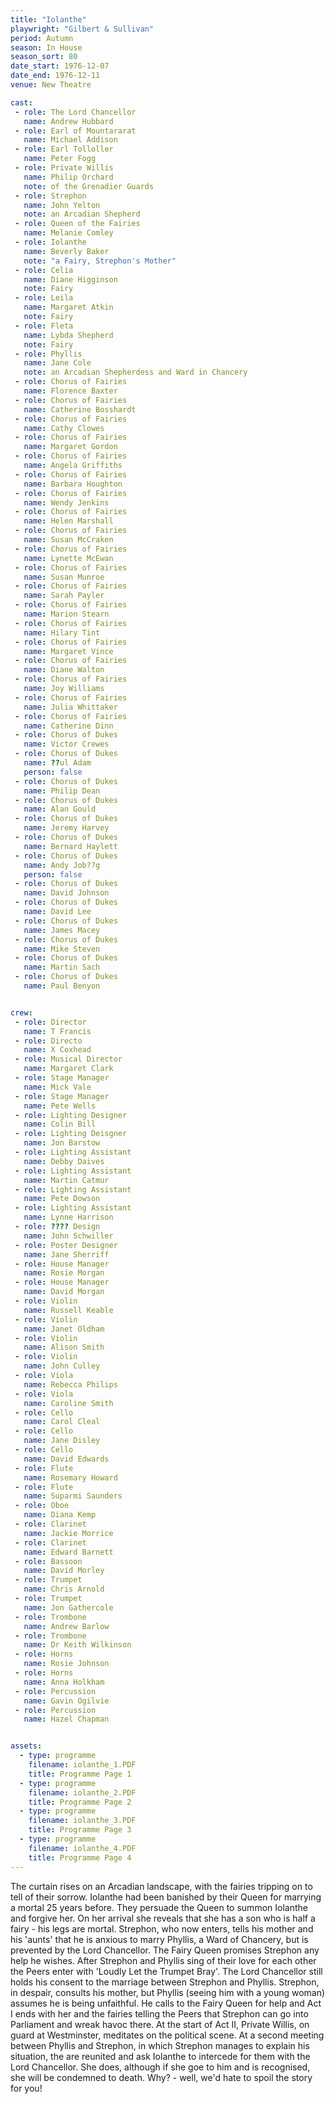 ```yaml
---
title: "Iolanthe"
playwright: "Gilbert & Sullivan"
period: Autumn
season: In House
season_sort: 80
date_start: 1976-12-07
date_end: 1976-12-11
venue: New Theatre

cast:
 - role: The Lord Chancellor
   name: Andrew Hubbard
 - role: Earl of Mountararat
   name: Michael Addison
 - role: Earl Tolloller
   name: Peter Fogg
 - role: Private Willis
   name: Philip Orchard
   note: of the Grenadier Guards
 - role: Strephon
   name: John Yelton
   note: an Arcadian Shepherd
 - role: Queen of the Fairies
   name: Melanie Comley
 - role: Iolanthe
   name: Beverly Baker
   note: "a Fairy, Strephon's Mother"
 - role: Celia
   name: Diane Higginson
   note: Fairy
 - role: Leila
   name: Margaret Atkin
   note: Fairy
 - role: Fleta
   name: Lybda Shepherd
   note: Fairy
 - role: Phyllis
   name: Jane Cole
   note: an Arcadian Shepherdess and Ward in Chancery
 - role: Chorus of Fairies
   name: Florence Baxter
 - role: Chorus of Fairies
   name: Catherine Bosshardt
 - role: Chorus of Fairies
   name: Cathy Clowes
 - role: Chorus of Fairies
   name: Margaret Gordon
 - role: Chorus of Fairies
   name: Angela Griffiths
 - role: Chorus of Fairies
   name: Barbara Houghton
 - role: Chorus of Fairies
   name: Wendy Jenkins
 - role: Chorus of Fairies
   name: Helen Marshall
 - role: Chorus of Fairies
   name: Susan McCraken
 - role: Chorus of Fairies
   name: Lynette McEwan
 - role: Chorus of Fairies
   name: Susan Munroe
 - role: Chorus of Fairies
   name: Sarah Payler
 - role: Chorus of Fairies
   name: Marion Stearn
 - role: Chorus of Fairies
   name: Hilary Tint
 - role: Chorus of Fairies
   name: Margaret Vince
 - role: Chorus of Fairies
   name: Diane Walton
 - role: Chorus of Fairies
   name: Joy Williams
 - role: Chorus of Fairies
   name: Julia Whittaker
 - role: Chorus of Fairies
   name: Catherine Dinn
 - role: Chorus of Dukes
   name: Victor Crewes
 - role: Chorus of Dukes
   name: ??ul Adam
   person: false
 - role: Chorus of Dukes
   name: Philip Dean
 - role: Chorus of Dukes
   name: Alan Gould
 - role: Chorus of Dukes
   name: Jeremy Harvey
 - role: Chorus of Dukes
   name: Bernard Haylett
 - role: Chorus of Dukes
   name: Andy Job??g
   person: false
 - role: Chorus of Dukes
   name: David Johnson
 - role: Chorus of Dukes
   name: David Lee
 - role: Chorus of Dukes
   name: James Macey
 - role: Chorus of Dukes
   name: Mike Steven
 - role: Chorus of Dukes
   name: Martin Sach
 - role: Chorus of Dukes
   name: Paul Benyon


crew:
 - role: Director
   name: T Francis
 - role: Directo
   name: X Coxhead
 - role: Musical Director
   name: Margaret Clark
 - role: Stage Manager
   name: Mick Vale
 - role: Stage Manager
   name: Pete Wells
 - role: Lighting Designer
   name: Colin Bill
 - role: Lighting Deisgner
   name: Jon Barstow
 - role: Lighting Assistant
   name: Debby Daives
 - role: Lighting Assistant
   name: Martin Catmur
 - role: Lighting Assistant
   name: Pete Dowson
 - role: Lighting Assistant
   name: Lynne Harrison
 - role: ???? Design
   name: John Schwiller
 - role: Poster Designer
   name: Jane Sherriff
 - role: House Manager
   name: Rosie Morgan
 - role: House Manager
   name: David Morgan
 - role: Violin
   name: Russell Keable
 - role: Violin
   name: Janet Oldham
 - role: Violin
   name: Alison Smith
 - role: Violin
   name: John Culley
 - role: Viola
   name: Rebecca Philips
 - role: Viola
   name: Caroline Smith
 - role: Cello
   name: Carol Cleal
 - role: Cello
   name: Jane Disley
 - role: Cello
   name: David Edwards
 - role: Flute
   name: Rosemary Howard
 - role: Flute
   name: Suparmi Saunders
 - role: Oboe
   name: Diana Kemp
 - role: Clarinet
   name: Jackie Morrice
 - role: Clarinet
   name: Edward Barnett
 - role: Bassoon
   name: David Morley
 - role: Trumpet
   name: Chris Arnold
 - role: Trumpet
   name: Jon Gathercole
 - role: Trombone
   name: Andrew Barlow
 - role: Trombone
   name: Dr Keith Wilkinson
 - role: Horns
   name: Rosie Johnson
 - role: Horns
   name: Anna Holkham
 - role: Percussion
   name: Gavin Ogilvie
 - role: Percussion
   name: Hazel Chapman


assets:
  - type: programme
    filename: iolanthe_1.PDF
    title: Programme Page 1
  - type: programme
    filename: iolanthe_2.PDF
    title: Programme Page 2
  - type: programme
    filename: iolanthe_3.PDF
    title: Programme Page 3
  - type: programme
    filename: iolanthe_4.PDF
    title: Programme Page 4
---
```


The curtain rises on an Arcadian landscape, with the fairies tripping on to tell of their sorrow. Iolanthe had been banished by their Queen for marrying a mortal 25 years before. They persuade the Queen to summon Iolanthe and forgive her. On her arrival she reveals that she has a son who is half a fairy - his legs are mortal. Strephon, who now enters, tells his mother and his 'aunts' that he is anxious to marry Phyllis, a Ward of Chancery, but is prevented by the Lord Chancellor. The Fairy Queen promises Strephon any help he wishes. After Strephon and Phyllis sing of their love for each other the Peers enter with 'Loudly Let the Trumpet Bray'. The Lord Chancellor still holds his consent to the marriage between Strephon and Phyllis. Strephon, in despair, consults his mother, but Phyllis (seeing him with a young woman) assumes he is being unfaithful. He calls to the Fairy Queen for help and Act I ends with her and the fairies telling the Peers that Strephon can go into Parliament and wreak havoc there.
At the start of Act II, Private Willis, on guard at Westminster, meditates on the political scene. At a second meeting between Phyllis and Strephon, in which Strephon manages to explain his situation, the are reunited and ask Iolanthe to intercede for them with the Lord Chancellor. She does, although if she goe to him and is recognised, she will be condemned to death. Why? - well, we'd hate to spoil the story for you!
